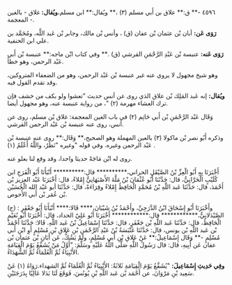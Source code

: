٤٥٩٦ -** ق:** علاق بن أَبي مسلم (٣) ،** ويُقال:** ابن مسلم،**ويُقال:** غلاق - بالغين المعجمة -.

**رَوَى عَن:** أبان بْن عثمان بْن عفان (ق) ، وأنس بْن مالك، وجابر بْن عَبد اللَّه، ومُحَمَّد بن علي ابن الحنفية.

**رَوَى عَنه:** عنبسة بْن عَبْدِ الرَّحْمَنِ القرشي (ق) .** وفي كتاب ابْن ماجه:** عنبسة بْن أَبي عَبْد الرحمن، وهو خطأ.

وهو شيخ مجهول لا يروي عنه غير عنبسة بْن عَبْد الرحمن، وهو من الضعفاء المتروكين، وقد تقدم القول فيه.

**ويُقال:** إنه عَبد المَلِك بْن علاق الذي روى عن أنس حديث "تعشوا ولو بكف من خشف فإن ترك العشاء مهرمة (٢) "، من رواية عنبسة عنه، وهو مجهول أيضا.

وَقَال عَبْد الرَّحْمَنِ بْن أَبي حَاتِم (٢) في باب الغين المعجمة: غلاق بْن مسلم، روى عن أنس، روى عنه عنبسة بْن عَبْد الرحمن القرشي.

وذكره أَبُو نصر بْن ماكولا (٣) بالعين المهملة وهو الصحيح،** وَقَال:** روى عنه عنبسة بْن عَبْد الرحمن وغيره. وفي قوله "وغيره "نَظَرٌ، واللَّهُ أَعْلَمُ (١) .

روى له ابْن مَاجَهْ حديثا واحدا، وقد وقع لنا بعلو عنه.

أَخْبَرَنَا بِهِ أَبُو الْعِزِّ بْنُ الصَّيْقَلِ الحراني،********** قال:********** أَنْبَأَنَا أَبُو الْفَرَجِ ابن كُلَيْبٍ الْحَرَّانِيُّ، قال: حَدَّثَنَا أَبُو عُثْمَانَ بْنُ مَلَّةَ الأَصْبَهَانِيُّ إِمْلاءً، قال: أَخْبَرَنَا عَبْد العزيز بْن أَحْمَدَ، قال: حَدَّثَنَا عَبد اللَّهِ بْنُ مُحَمَّدٍ الْحَافِظُ إِمْلاءً وقِرَاءَةً، قال: حَدَّثَنَا أبو عَبْد الله الْحُسَيْن بْن عُمَر بْن أَبي الأَحوص.

(ح) : وأَخْبَرَنَا أَبُو إِسْحَاقَ ابْنُ الدَّرَجِيِّ، وأَحْمَدُ بْنُ شَيْبَانَ،**** قَالا:**** أَنْبَأَنَا أَبُو جَعْفَرٍ الصَّيْدَلانِيُّ،************ قال:************ أَخْبَرَنَا أَبُو عَلِيّ الحداد، قال: أَخْبَرَنَا أَبُو نُعَيْمٍ الْحَافِظُ، قال: حَدَّثَنَا عَبد اللَّهِ بْن جَعْفَرٍ، قال: حَدَّثَنَا إِسْمَاعِيلُ بْنُ عَبد اللَّهِ. قَالا: حَدَّثَنَا أَحْمَدُ بْن عَبد اللَّهِ بْن يونس، قال: حَدَّثَنَا عَنْبَسَةُ بْنُ عَبْدِ الرَّحْمَنِ بْنِ عَلاقِ بْنِ مُسْلِمٍ أَوِ ابْنِ أَبي مُسْلِمٍ -** وَقَال إِسْمَاعِيلُ:** عَنْ عَلاقِ بْنِ أَبي مُسْلِمٍ، ولَمْ يَشُكُّ، عَن أَبَانِ بْن عثمان بْن عفان عَن أَبِيهِ، قال: قال رَسُولُ اللَّهِ صَلَّى اللَّهُ عَلَيْهِ وسَلَّمَ: "أَوَّلُ مَنْ يُشَفَّعُ يَوْمَ الْقِيَامَةِ الأَنْبِيَاءُ ثُمَّ الْعُلَمَاءُ ثُمَّ الشُّهَدَاءُ.

**وفِي حَدِيثِ إِسْمَاعِيلَ:** "يُشَفَّعُ يَوْمَ الْقِيَامَةِ ثَلاثَةٌ: الأَنْبِيَاءُ ثُمَّ الْعُلَمَاءُ ثُمَّ الشهداء.رَوَاهُ (١) عَنْ سَعِيد بْنِ مَرْوَانَ، عن أَحْمَد بْن عَبد اللَّهِ بْنِ يُونُسَ، فَوَقَعَ لَنَا بَدَلا عَالِيًا بِدَرَجَتَيْنِ.